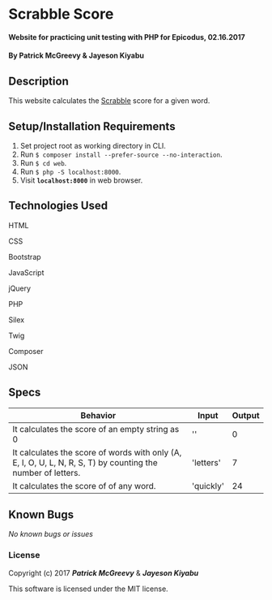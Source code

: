 # Scrabble Score

#### Website for practicing unit testing with PHP for Epicodus, 02.16.2017

#### By Patrick McGreevy & Jayeson Kiyabu

## Description

This website calculates the [Scrabble](https://en.wikipedia.org/wiki/Scrabble) score for a given word.


## Setup/Installation Requirements
1. Set project root as working directory in CLI.
2. Run `$ composer install --prefer-source --no-interaction`.
3. Run `$ cd web`.
4. Run `$ php -S localhost:8000`.
5. Visit **`localhost:8000`** in web browser.


## Technologies Used

HTML

CSS

Bootstrap

JavaScript

jQuery

PHP

Silex

Twig

Composer

JSON

## Specs

|Behavior|Input|Output|
|--------|-----|------|
|It calculates the score of an empty string as 0|''|0|
|It calculates the score of words with only (A, E, I, O, U, L, N, R, S, T) by counting the number of letters.|'letters'|7|
|It calculates the score of of any word.|'quickly'|24|


## Known Bugs

_No known bugs or issues_

### License

Copyright (c) 2017 _**Patrick McGreevy**_ & _**Jayeson Kiyabu**_

This software is licensed under the MIT license.
